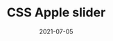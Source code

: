 ---
title: CSS Apple slider
date: 2021-07-05
publishedOn: LinkedIn
thumb: ./thumb.jpeg
url: https://www.linkedin.com/posts/varchasvipandey_css-html-uidesign-activity-6809362663370473472-Ldam
---